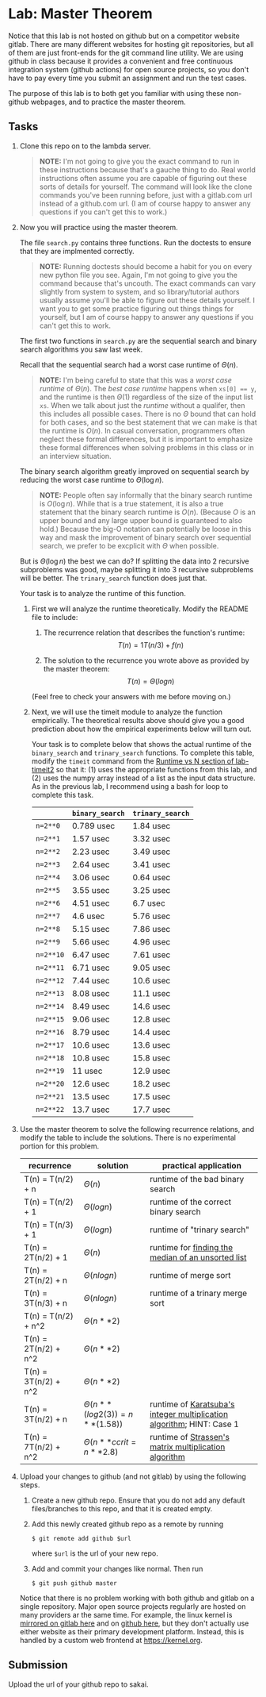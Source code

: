 # Lab: Master Theorem

Notice that this lab is not hosted on github but on a competitor website gitlab.
There are many different websites for hosting git repositories,
but all of them are just front-ends for the git command line utility.
We are using github in class because it provides a convenient and free continuous integration system (github actions) for open source projects,
so you don't have to pay every time you submit an assignment and run the test cases.

The purpose of this lab is to both get you familiar with using these non-github webpages, and to practice the master theorem.

## Tasks

1. Clone this repo on to the lambda server.

    > **NOTE:**
    > I'm not going to give you the exact command to run in these instructions because that's a gauche thing to do.
    > Real world instructions often assume you are capable of figuring out these sorts of details for yourself.
    > The command will look like the clone commands you've been running before, just with a gitlab.com url instead of a github.com url.
    > (I am of course happy to answer any questions if you can't get this to work.)

1. Now you will practice using the master theorem.

    The file `search.py` contains three functions.
    Run the doctests to ensure that they are implmented correctly.

    > **NOTE:**
    > Running doctests should become a habit for you on every new python file you see.
    > Again, I'm not going to give you the command because that's uncouth.
    > The exact commands can vary slightly from system to system,
    > and so library/tutorial authors usually assume you'll be able to figure out these details yourself.
    > I want you to get some practice figuring out things things for yourself,
    > but I am of course happy to answer any questions if you can't get this to work.

    The first two functions in `search.py` are the sequential search and binary search algorithms you saw last week.

    Recall that the sequential search had a worst case runtime of $\Theta(n)$.

    > **NOTE:**
    > I'm being careful to state that this was a *worst case runtime* of $\Theta(n)$.
    > The *best case runtime* happens when `xs[0] == y`,
    > and the runtime is then $\Theta(1)$ regardless of the size of the input list `xs`.
    > When we talk about just the *runtime* without a qualifer,
    > then this includes all possible cases.
    > There is no $\Theta$ bound that can hold for both cases,
    > and so the best statement that we can make is that the runtime is $O(n)$.
    > In casual conversation, programmers often neglect these formal differences,
    > but it is important to emphasize these formal differences when solving problems in this class or in an interview situation.

    The binary search algorithm greatly improved on sequential search by reducing the worst case runtime to $\Theta(\log n)$.

    > **NOTE:**
    > People often say informally that the binary search runtime is $O(\log n)$.
    > While that is a true statement, it is also a true statement that the binary search runtime is $O(n)$.
    > (Because $O$ is an upper bound and any large upper bound is guaranteed to also hold.)
    > Because the big-O notation can potentially be loose in this way and mask the improvement of binary search over sequential search,
    > we prefer to be excplicit with $\Theta$ when possible.

    But is $\Theta(\log n)$ the best we can do?
    If splitting the data into 2 recursive subproblems was good,
    maybe splitting it into 3 recursive subproblems will be better.
    The `trinary_search` function does just that.

    Your task is to analyze the runtime of this function.

    1. First we will analyze the runtime theoretically.
        Modify the README file to include:
    
        1. The recurrence relation that describes the function's runtime:
            $$T(n) = 1T(n/3) + f(n)$$

            
        1. The solution to the recurrence you wrote above as provided by the master theorem:
            $$T(n) = \Theta(logn)$$

        (Feel free to check your answers with me before moving on.)
    
    1. Next, we will use the timeit module to analyze the function empirically.
        The theoretical results above should give you a good prediction about how the empirical experiments below will turn out.

        Your task is to complete below that shows the actual runtime of the `binary_search` and `trinary_search` functions.
        To complete this table, modify the `timeit` command from the [Runtime vs N section of lab-timeit2](https://github.com/mikeizbicki/lab-timeit2#runtime-vs-n) so that it: (1) uses the appropriate functions from this lab, and (2) uses the numpy array instead of a list as the input data structure.
        As in the previous lab, I recommend using a bash for loop to complete this task.

        |                | `binary_search`           | `trinary_search`      |
        | -------------- | ------------------------- | --------------------- | 
        | `n=2**0`       |       0.789 usec          |       1.84 usec       |
        | `n=2**1`       |       1.57 usec           |       3.32 usec       |
        | `n=2**2`       |       2.23 usec           |       3.49 usec       |
        | `n=2**3`       |       2.64 usec           |       3.41 usec       |
        | `n=2**4`       |       3.06 usec           |       0.64 usec       |
        | `n=2**5`       |       3.55 usec           |       3.25 usec       |
        | `n=2**6`       |       4.51 usec           |       6.7 usec        |
        | `n=2**7`       |       4.6 usec            |       5.76 usec       |
        | `n=2**8`       |       5.15 usec           |       7.86 usec       |
        | `n=2**9`       |       5.66 usec           |       4.96 usec       |
        | `n=2**10`      |       6.47 usec           |       7.61 usec       |
        | `n=2**11`      |       6.71 usec           |       9.05 usec       |
        | `n=2**12`      |       7.44 usec           |       10.6 usec       |
        | `n=2**13`      |       8.08 usec           |       11.1 usec       |
        | `n=2**14`      |       8.49 usec           |       14.6 usec       |
        | `n=2**15`      |       9.06 usec           |       12.8 usec       |
        | `n=2**16`      |       8.79 usec           |       14.4 usec       |
        | `n=2**17`      |       10.6 usec           |       13.6 usec       |
        | `n=2**18`      |       10.8 usec           |       15.8 usec       |
        | `n=2**19`      |       11 usec             |       12.9 usec       |
        | `n=2**20`      |       12.6 usec           |       18.2 usec       |
        | `n=2**21`      |       13.5 usec                    |       17.5 usec       |
        | `n=2**22`      |       13.7 usec                    |       17.7 usec       |


1. Use the master theorem to solve the following recurrence relations,
    and modify the table to include the solutions.
    There is no experimental portion for this problem.

    | recurrence           | solution                       | practical application                     |
    | -------------------- | ------------------------------ | ----------------------------------------- |
    | T(n) = T(n/2) + n    | $\Theta(        n           )$ | runtime of the bad binary search          |
    | T(n) = T(n/2) + 1    | $\Theta(       logn         )$ | runtime of the correct binary search      |
    | T(n) = T(n/3) + 1    | $\Theta(       logn         )$ | runtime of "trinary search"               |
    | T(n) = 2T(n/2) + 1   | $\Theta(        n           )$ | runtime for [finding the median of an unsorted list](https://en.wikipedia.org/wiki/Quickselect) |
    | T(n) = 2T(n/2) + n   | $\Theta(       nlogn        )$ | runtime of merge sort                     |
    | T(n) = 3T(n/3) + n   | $\Theta(       nlogn        )$ | runtime of a trinary merge sort           |
    | T(n) = T(n/2) + n^2  | $\Theta(       n**2         )$ |                                           |
    | T(n) = 2T(n/2) + n^2 | $\Theta(       n**2         )$ |                                           |
    | T(n) = 3T(n/2) + n^2 | $\Theta(       n**2         )$ |                                           |
    | T(n) = 3T(n/2) + n   | $\Theta(  n**(log2(3)) = n**(1.58))$ | runtime of [Karatsuba's integer multiplication algorithm](https://en.wikipedia.org/wiki/Karatsuba_algorithm); HINT: Case 1 |
    | T(n) = 7T(n/2) + n^2 | $\Theta(  n**ccrit = n**2.8 )$ | runtime of [Strassen's matrix multiplication algorithm](https://en.wikipedia.org/wiki/Strassen_algorithm) |

1. Upload your changes to github (and not gitlab) by using the following steps.

    1. Create a new github repo.
        Ensure that you do not add any default files/branches to this repo, and that it is created empty.

    1. Add this newly created github repo as a remote by running
        ```
        $ git remote add github $url
        ```
        where `$url` is the url of your new repo.

    1. Add and commit your changes like normal.
        Then run
        ```
        $ git push github master
        ```
    
    Notice that there is no problem working with both github and gitlab on a single repository.
    Major open source projects regularly are hosted on many providers ar the same time.
    For example, the linux kernel is [mirrored on gitlab here](https://gitlab.com/linux-kernel/linux) and on [github here](https://github.com/torvalds/linux),
    but they don't actually use either website as their primary development platform.
    Instead, this is handled by a custom web frontend at <https://kernel.org>.

## Submission

Upload the url of your github repo to sakai.
